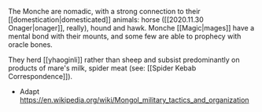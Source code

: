 
The Monche are nomadic, with a strong connection to their [[domestication|domesticated]] animals: horse ([[2020.11.30 Onager|onager]], really), hound and hawk. Monche [[Magic|mages]] have a mental bond with their mounts, and some few are able to prophecy with oracle bones.

They herd [[yhaoginli]] rather than sheep and subsist predominantly on products of mare's milk, spider meat (see: [[Spider Kebab Correspondence]]). 



- Adapt https://en.wikipedia.org/wiki/Mongol_military_tactics_and_organization

